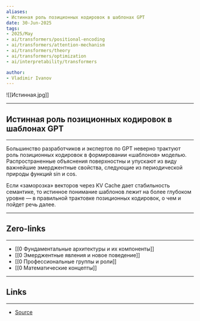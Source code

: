```yaml
---
aliases: 
- Истинная роль позиционных кодировок в шаблонах GPT 
date: 30-Jun-2025
tags:
- 2025/May
- ai/transformers/positional-encoding
- ai/transformers/attention-mechanism
- ai/transformers/theory
- ai/transformers/optimization
- ai/interpretability/transformers

author:
- Vladimir Ivanov
---
```

![[Истинная.jpg]]

-----
##  Истинная роль позиционных кодировок в шаблонах GPT 
-----
Большинство разработчиков и экспертов по GPT неверно трактуют роль позиционных кодировок в формировании «шаблонов» моделью. Распространенные объяснения поверхностны и упускают из виду важнейшие эмерджентные свойства, следующие из периодической природы функций sin и cos.

Если «заморозка» векторов через KV Cache дает стабильность семантике, то истинное понимание шаблонов лежит на более глубоком уровне — в правильной трактовке позиционных кодировок, о чем и пойдет речь далее.

---
## Zero-links
---
- [[0 Фундаментальные архитектуры и их компоненты]]
- [[0 Эмерджентные явления и новое поведение]]
- [[0 Профессиональные группы и роли]]
- [[0 Математические концепты]]

---
## Links
---
- [Source](https://t.me/turboproject/1679)